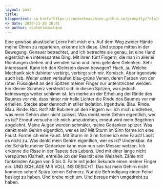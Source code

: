 ```yaml
---
layout: post
title: _
klappentext: <a href="https://contentmaschine.github.io/promptly/">[a]</a>
<> date: 2020-11-20 20:01
<> author: contentmaschine
---
```

<p align="justify">

Eine gewisse akustische Leere holt mich ein. Auf dem Weg zweier Hände meine Ohren zu reparieren, erkenne ich diese. Und stoppe mitten in der Bewegung. Genauer betrachtet, und ich betrachte sie genau, ist eine Hand eigentlich ein interessantes Ding. Mit ihren fünf Fingern, die man in allerlei Richtungen drehen und wenden kann und ihren gelenken Gelenken. Sehr interessant. Kann ich den Kleinsten davon bewegen? Huch, ja. Welche Mechanik sich dahinter verbirgt, verbirgt sich mir. Komisch. Aber irgendwie auch lieb. Weiter unten verlaufen blau-grüne Venen, deren Farben von der roten Flüssigkeit an den Spitzen meiner Finger nur unterstrichen werden. Ein kleiner Schmerz versteckt sich in diesen Spitzen, was jedoch keineswegs weiter schlimm ist. Ich merke an der Erhellung der Rinde des Baumes vor mir, dass hinter mir helle Lichter die Rinde des Baumes vor mir erhellen. Stecke aber dennoch in stiller Isolation. Irgendwie. Blau. Rinde. Blau. Rinde. Rot. Rot? Mit Rubinen an den Fingern will ich mich umdrehen, was mein Gehirn aber nicht zulässt. Was denkt mein Gehirn eigentlich, wer es ist? Erneut versuche ich mich umzudrehen, erneut wird mein Begehren abgelehnt. Meine Augen werden schmäler, meine Gedanken spitzer. Was denkt mein Gehirn eigentlich, wer es ist? Mit Sturm im Sinn forme ich eine Faust. Forme ich eine Faust. Mit Sturm im Sinn forme ich eine Faust! Lässt es nicht zu. Was denkt mein Gehirn eigentlich, wer es ist? Undenkbar. An der Schärfe meiner Gedanken kann man nun sein Messer wetzen. Ich erkenne die Risse in der Tapete des Lebens. Und mit einer lange nicht verspürten Klarheit, entreiße ich der Realität eine Weisheit. Zähle mit funkelnden Augen von 5 bis 0. Falte mit jeder Sekunde einen meiner Finger ein. UND SCHLAGE MIR VOLL INS GESICHT. Das hat mein Gehirn nicht kommen sehen! Spüre keinen Schmerz. Nur die Befriedigung einen Feind besiegt zu haben. Und drehe mich um. Und bereue mich umgedreht zu haben. 

</p>
